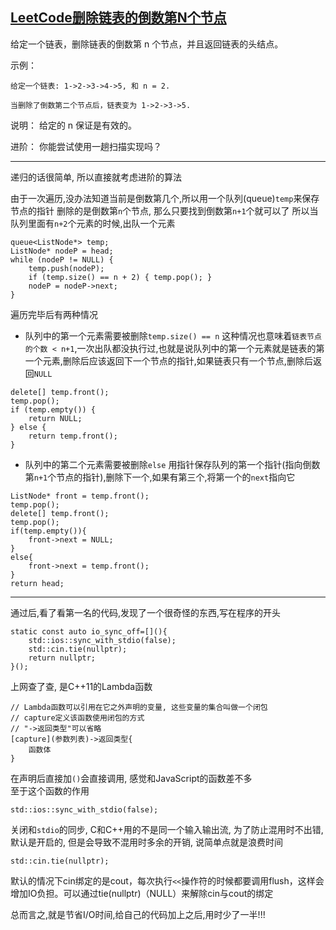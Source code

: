 ## [LeetCode删除链表的倒数第N个节点](https://leetcode-cn.com/problems/remove-nth-node-from-end-of-list/submissions/)

给定一个链表，删除链表的倒数第 n 个节点，并且返回链表的头结点。

示例：
```
给定一个链表: 1->2->3->4->5, 和 n = 2.

当删除了倒数第二个节点后，链表变为 1->2->3->5.
```
说明：
给定的 n 保证是有效的。

进阶：
你能尝试使用一趟扫描实现吗？
***
递归的话很简单, 所以直接就考虑进阶的算法

由于一次遍历,没办法知道当前是倒数第几个,所以用一个队列(queue)`temp`来保存节点的指针
删除的是倒数第`n`个节点, 那么只要找到倒数第`n+1`个就可以了
所以当队列里面有`n+2`个元素的时候,出队一个元素
```
queue<ListNode*> temp;
ListNode* nodeP = head;
while (nodeP != NULL) {
    temp.push(nodeP);
    if (temp.size() == n + 2) { temp.pop(); }
    nodeP = nodeP->next;
}
```
遍历完毕后有两种情况
- 队列中的第一个元素需要被删除`temp.size() == n`
这种情况也意味着`链表节点的个数 < n+1`,一次出队都没执行过,也就是说队列中的第一个元素就是链表的第一个元素,删除后应该返回下一个节点的指针,如果链表只有一个节点,删除后返回`NULL`
```
delete[] temp.front();
temp.pop();
if (temp.empty()) {
    return NULL;
} else {
    return temp.front();
}
```
- 队列中的第二个元素需要被删除`else`
用指针保存队列的第一个指针(指向倒数第`n+1`个节点的指针),删除下一个,如果有第三个,将第一个的`next`指向它
```
ListNode* front = temp.front();
temp.pop();
delete[] temp.front();
temp.pop();
if(temp.empty()){
    front->next = NULL;
}
else{
    front->next = temp.front();
}
return head;
```
***
通过后,看了看第一名的代码,发现了一个很奇怪的东西,写在程序的开头
```
static const auto io_sync_off=[](){
    std::ios::sync_with_stdio(false);
    std::cin.tie(nullptr);
    return nullptr;
}();
```
上网查了查, 是C++11的Lambda函数
```
// Lambda函数可以引用在它之外声明的变量, 这些变量的集合叫做一个闭包
// capture定义该函数使用闭包的方式
// "->返回类型"可以省略
[capture](参数列表)->返回类型{
    函数体
}
```
在声明后直接加`()`会直接调用, 感觉和JavaScript的函数差不多        
至于这个函数的作用
```
std::ios::sync_with_stdio(false);
```
关闭和`stdio`的同步, C和C++用的不是同一个输入输出流, 为了防止混用时不出错, 默认是开启的, 但是会导致不混用时多余的开销, 说简单点就是浪费时间
```
std::cin.tie(nullptr);
```
默认的情况下cin绑定的是cout，每次执行`<<`操作符的时候都要调用flush，这样会增加IO负担。可以通过tie(nullptr)（NULL）来解除cin与cout的绑定

总而言之,就是节省I/O时间,给自己的代码加上之后,用时少了一半!!!